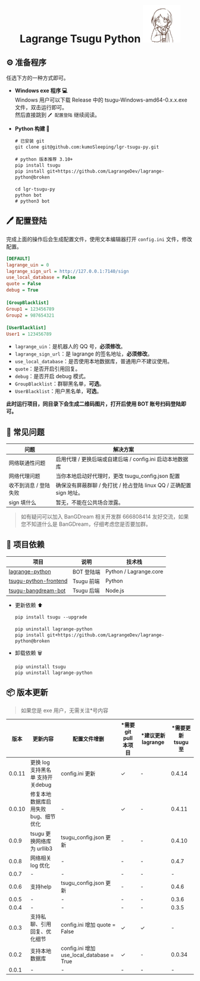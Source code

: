 
<h1 align="center"> Lagrange Tsugu Python 
<img src="./logo.jpg" width="100" height="100" alt="nina"/> 
</h1>



## ⚙️ 准备程序

任选下方的一种方式即可。

- **Windows exe 程序 💻**   
    Windows 用户可以下载 Release 中的 tsugu-Windows-amd64-0.x.x.exe 文件，双击运行即可。   
    然后直接跳到 `🖊️ 配置登陆` 继续阅读。


- **Python 构建 🐍**

    ```shell
    # 已安装 git
    git clone git@github.com:kumoSleeping/lgr-tsugu-py.git

    # python 版本推荐 3.10+
    pip install tsugu
    pip install git+https://github.com/LagrangeDev/lagrange-python@broken

    cd lgr-tsugu-py
    python bot
    # python3 bot
    ```

## 🖊️ 配置登陆

完成上面的操作后会生成配置文件，使用文本编辑器打开 `config.ini` 文件，修改配置。

```ini
[DEFAULT]
lagrange_uin = 0
lagrange_sign_url = http://127.0.0.1:7140/sign
use_local_database = False
quote = False
debug = True

[GroupBlacklist]
Group1 = 123456789
Group2 = 987654321

[UserBlacklist]
User1 = 123456789
```

- `lagrange_uin`：是机器人的 QQ 号，**必须修改**。
- `lagrange_sign_url`：是 lagrange 的签名地址，**必须修改**。
- `use_local_database`：是否使用本地数据库，普通用户不建议使用。
- `quote`：是否开启引用回复。
- `debug`：是否开启 debug 模式。
- `GroupBlacklist`：群聊黑名单，**可选**。
- `UserBlacklist`：用户黑名单，**可选**。

**此时运行项目，同目录下会生成二维码图片，打开后使用 BOT 账号扫码登陆即可。**

## 🤔 常见问题


[//]: # (表格)

| 问题           | 解决方案                                           |
|--------------|------------------------------------------------|
| 网络联通性问题      | 启用代理 / 更换后端或自建后端 / config.ini 启动本地数据库          |
| 网络代理问题         | 当你本地启动好代理时，更改 tsugu_config.json 配置             |
| 收不到消息 / 登陆失败 | 确保没有屏蔽群聊 / 免打扰 / 抢占登陆 linux QQ / 正确配置 sign 地址。 |
| sign 填什么     | 暂无，不能在公共场合泄露。                                  |


> 如有疑问可以加入 BanGDream 相关开发群 666808414 友好交流，如果您不知道什么是 BanGDream，仔细考虑您是否要加群。


## 📖 项目依赖

| 项目 | 说明 | 技术栈 |
| --- | --- | --- |
[lagrange-python](https://github.com/LagrangeDev/lagrange-python)  | BOT 登陆端 | Python / Lagrange.core |
[tsugu-python-frontend](https://github.com/kumoSleeping/tsugu-python-frontend)    | Tsugu 前端 | Python |
[tsugu-bangdream-bot](https://github.com/Yamamoto-2/tsugu-bangdream-bot)    | Tsugu 后端 | Node.js |

- 更新依赖 ⬆
    ```shell
    pip install tsugu --upgrade

    pip uninstall lagrange-python
    pip install git+https://github.com/LagrangeDev/lagrange-python@broken
    ```

- 卸载依赖 🗑
    ```shell
    pip uninstall tsugu
    pip uninstall lagrange-python
    ```

## 📦 版本更新

> 如果您是 exe 用户，无需关注*号内容

| 版本     | 更新内容                   | 配置文件增删                                  | *需要 git pull 本项目 | *建议更新 lagrange | *需要更新 tsugu 至 |
|--------|------------------------|-----------------------------------------| -- |---------------|---------------|
| 0.0.11 | 更换 log 支持黑名单 支持开关debug | config.ini 更新                                     | ✓ | - | 0.4.14        |
| 0.0.10 | 修复本地数据库启用失败 bug、细节优化   | -                                       | ✓ | - | 0.4.11        |
| 0.0.9  | tsugu 更换网络库为 urllib3   | tsugu_config.json 更新                    | - | - | 0.4.10        |
| 0.0.8  | 网络相关 log 优化            | -                                       | - | - | 0.4.7         |
| 0.0.7  | -                      | -                                       | - | - | -             |
| 0.0.6  | 支持help                 | tsugu_config.json 更新                    | - | - | 0.4.6         |
| 0.0.5  | -                      | -                                       | - | - | 0.3.6         |
| 0.0.4  | -                      | -                                       | - | - | 0.3.5         |
| 0.0.3  | 支持私聊、引用回复、优化细节         | config.ini 增加 quote = False             | ✓ | ✓ | -             |
| 0.0.2  | 支持本地数据库                | config.ini 增加 use_local_database = True | ✓ | - | 0.0.34        |
| 0.0.1  | -                      | -                                       | - | - | -             |
